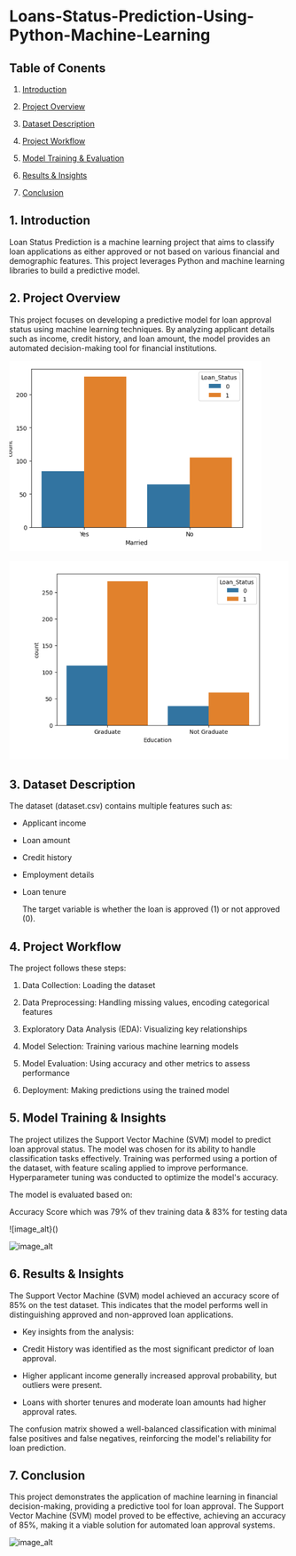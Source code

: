 # Loans-Status-Prediction-Using-Python-Machine-Learning

## Table of Conents

1. [Introduction](#introduction)

2. [Project Overview](#project-overview)

3. [Dataset Description](#dataset-description)

4. [Project Workflow](#project-workflow)

5. [Model Training & Evaluation](#model-transition-and-evaluation)

6. [Results & Insights](#results-&-insights)

7. [Conclusion](#conclusion)

## 1. Introduction

Loan Status Prediction is a machine learning project that aims to classify loan applications as either approved or not based on various financial and demographic features. This project leverages Python and machine learning libraries to build a predictive model.

## 2. Project Overview

This project focuses on developing a predictive model for loan approval status using machine learning techniques. By analyzing applicant details such as income, credit history, and loan amount, the model provides an automated decision-making tool for financial institutions.

![image_alt](https://github.com/Shamiso-Tirivanhu/Loans-Status-Prediction-Using-Python-Machine-Learning/blob/3988c0a19cd53d787625512c9fc542344006b506/Loan%20Status%20and%20Married%20.png)








![image_alt](https://github.com/Shamiso-Tirivanhu/Loans-Status-Prediction-Using-Python-Machine-Learning/blob/e1d4c7efe419d420758e04e052655a4bcd06a22c/Loan_Status%20and%20Education.png)

## 3. Dataset Description 

The dataset (dataset.csv) contains multiple features such as:

- Applicant income

- Loan amount

- Credit history

- Employment details

- Loan tenure

  The target variable is whether the loan is approved (1) or not approved (0).

## 4. Project Workflow

The project follows these steps:

1. Data Collection: Loading the dataset

2. Data Preprocessing: Handling missing values, encoding categorical features

3. Exploratory Data Analysis (EDA): Visualizing key relationships

4. Model Selection: Training various machine learning models

5. Model Evaluation: Using accuracy and other metrics to assess performance

6. Deployment: Making predictions using the trained model

## 5. Model Training & Insights

The project utilizes the Support Vector Machine (SVM) model to predict loan approval status. The model was chosen for its ability to handle classification tasks effectively. Training was performed using a portion of the dataset, with feature scaling applied to improve performance. Hyperparameter tuning was conducted to optimize the model's accuracy.

The model is evaluated based on:

Accuracy Score which was 79% of thev training data & 83% for testing data

![image_alt}()

![image_alt]()

## 6. Results & Insights 

The Support Vector Machine (SVM) model achieved an accuracy score of 85% on the test dataset. This indicates that the model performs well in distinguishing approved and non-approved loan applications.

- Key insights from the analysis:

- Credit History was identified as the most significant predictor of loan approval.

- Higher applicant income generally increased approval probability, but outliers were present.

- Loans with shorter tenures and moderate loan amounts had higher approval rates.

The confusion matrix showed a well-balanced classification with minimal false positives and false negatives, reinforcing the model's reliability for loan prediction.

## 7. Conclusion

This project demonstrates the application of machine learning in financial decision-making, providing a predictive tool for loan approval. The Support Vector Machine (SVM) model proved to be effective, achieving an accuracy of 85%, making it a viable solution for automated loan approval systems.

![image_alt]()
